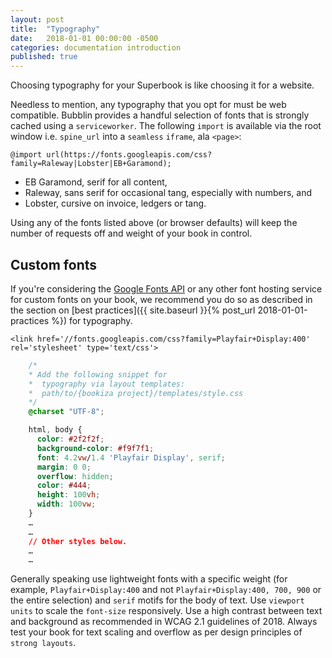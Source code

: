 ```yaml
---
layout: post
title:  "Typography"
date:   2018-01-01 00:00:00 -0500
categories: documentation introduction
published: true
---
```


Choosing typography for your Superbook is like choosing it for a website. 

Needless to mention, any typography that you opt for must be web compatible. Bubblin provides a handful selection of fonts that is strongly cached using a `serviceworker`. The following `import` is available via the root window i.e. `spine_url` into a `seamless` `iframe`, ala `<page>`:

```
@import url(https://fonts.googleapis.com/css?family=Raleway|Lobster|EB+Garamond);
```

- EB Garamond, serif for all content,
- Raleway, sans serif for occasional tang, especially with numbers, and
- Lobster, cursive on invoice, ledgers or tang.

Using any of the fonts listed above (or browser defaults) will keep the number of requests off and weight of your book in control.

## Custom fonts

If you're considering the [Google Fonts API](https://developers.google.com/fonts/) or any other font hosting service for custom fonts on your book, we recommend you do so as described in the section on [best practices]({{ site.baseurl }}{% post_url 2018-01-01-practices %}) for typography.

```HEAD
<link href='//fonts.googleapis.com/css?family=Playfair+Display:400' rel='stylesheet' type='text/css'>
```


```CSS
	/*
	* Add the following snippet for
	*  typography via layout templates:
	*  path/to/{bookiza project}/templates/style.css
	*/
	@charset "UTF-8";

	html, body {
	  color: #2f2f2f;
	  background-color: #f9f7f1;
	  font: 4.2vw/1.4 'Playfair Display', serif;
	  margin: 0 0;
	  overflow: hidden;
	  color: #444;
	  height: 100vh;
	  width: 100vw;
	}
	…
	…
	// Other styles below.
	…
	…
```

Generally speaking use lightweight fonts with a specific weight (for example, `Playfair+Display:400` and not `Playfair+Display:400, 700, 900` or the entire selection) and `serif` motifs for the body of text. Use `viewport units` to scale the `font-size` responsively. Use a high contrast between text and background as recommended in WCAG 2.1 guidelines of 2018. Always test your book for text scaling and overflow as per design principles of `strong layouts`.

